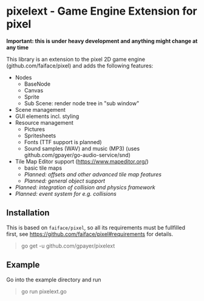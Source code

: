 # pixelext - Game Engine Extension for pixel

**Important: this is under heavy development and anything might change at any time**

This library is an extension to the pixel 2D game engine (github.com/faiface/pixel) and adds the following features:

* Nodes
  * BaseNode
  * Canvas
  * Sprite
  * Sub Scene: render node tree in "sub window"
* Scene management
* GUI elements incl. styling
* Resource management
  * Pictures
  * Spritesheets
  * Fonts (TTF support is planned)
  * Sound samples (WAV) and music (MP3) (uses github.com/gpayer/go-audio-service/snd)
* Tile Map Editor support (https://www.mapeditor.org/)
  * basic tile maps
  * *Planned: offsets and other advanced tile map features*
  * *Planned: general object support*
* *Planned: integration of collision and physics framework*
* *Planned: event system for e.g. collisions*

## Installation

This is based on `faiface/pixel`, so all its requirements must be fullfilled first, see https://github.com/faiface/pixel#requirements for details.

> go get -u github.com/gpayer/pixelext

## Example

Go into the example directory and run
> go run pixelext.go